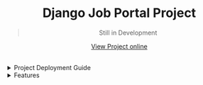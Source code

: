 <div align="center">
<h1>Django Job Portal Project</h1>

> Still in Development

[View Project online](https://django-job-portal-project.onrender.com/)

</div>

</br>

<details>
<summary>Project Deployment Guide</summary>

## Project deployment:

- Add those in requirements.txt
    ```text
    Django==5.0.4
    gunicorn==21.2.0
    pillow==10.3.0
    whitenoise==6.6.0
    ```
- Go to `settings.py` and modify as below:
    ```python
    DEBUG = False
    ALLOWED_HOSTS = ["*"] # This can be also set as default domain after deployment
    INSTALLED_APPS = [
        'django.contrib.admin',
        'django.contrib.auth',
        'django.contrib.contenttypes',
        'django.contrib.sessions',
        'django.contrib.messages',
        'whitenoise.runserver_nostatic', # This must be added before 'django.contrib.staticfiles'
        'django.contrib.staticfiles',
        'portfolioapp',
    ]

    MIDDLEWARE = [
        'django.middleware.security.SecurityMiddleware',
        'django.contrib.sessions.middleware.SessionMiddleware',
        'whitenoise.middleware.WhiteNoiseMiddleware', # This must be added here after SecurityMiddleware & SessionMiddleware
        'django.middleware.common.CommonMiddleware',
        'django.middleware.csrf.CsrfViewMiddleware',
        'django.contrib.auth.middleware.AuthenticationMiddleware',
        'django.contrib.messages.middleware.MessageMiddleware',
        'django.middleware.clickjacking.XFrameOptionsMiddleware',
    ]
    # Add those at the end
    STATIC_URL = 'static/'
    STATIC_ROOT = BASE_DIR / 'staticfiles/'
    STATICFILES_STORAGE = 'whitenoise.storage.CompressedStaticFilesStorage'
    ```
- Now use this command to collect all the static content
    - `python manage.py collectstatic`

### Render settings
- Now go to render and select web service from New
- Select Github repo of the project
- Now in project setting page write Project Name (unique)
- Select Region, Branch
- Set Build command `pip install -r requirements.txt`
- Set start command `gunicorn jobProject.wsgi:application` # here jobProject is the project name
- Choose Instance Type `Free` and start deploy.

</details>

<details>
<summary>Features</summary>

## Features
- Currently user can Sign up as Job seeker or Job Recruiter
- User can modify their profile
- User can change password
- Job Recruiter can add, update, delete job
- Currently Job Seeker can view job only

</details>